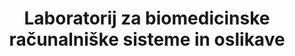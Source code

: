 ---
abbreviation: LBRSO
bannerImg: ''
bannerText: ''
draft: false
externalLink: ''
id: 5
location: ''
projects:
- 2
- 192
summary: ''
title: Laboratorij za biomedicinske računalniške sisteme in oslikave
---